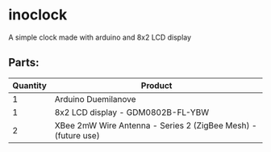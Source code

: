 inoclock
========

A simple clock made with arduino and 8x2 LCD display

Parts:
--------------------


 Quantity           | Product
--------------------|--------------------
 1                  | Arduino Duemilanove
 1                  | 8x2 LCD display - GDM0802B-FL-YBW
 2                  | XBee 2mW Wire Antenna - Series 2 (ZigBee Mesh) - (future use)

